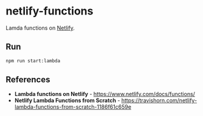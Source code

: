 # netlify-functions

Lamda functions on [Netlify](https://www.netlify.com/).

## Run

```sh
npm run start:lambda
```

## References

- **Lambda functions on Netlify** - https://www.netlify.com/docs/functions/
- **Netlify Lambda Functions from Scratch** - https://travishorn.com/netlify-lambda-functions-from-scratch-1186f61c659e
